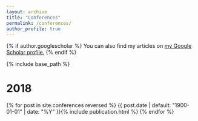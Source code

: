 ```yaml
---
layout: archive
title: "Conferences"
permalink: /conferences/
author_profile: true
---
```


{% if author.googlescholar %}
  You can also find my articles on <u><a href="{{author.googlescholar}}">my Google Scholar profile</a>.</u>
{% endif %}

{% include base_path %}

2018
==========

<table>
{% for post in site.conferences reversed %}
  <tr>{{ post.date | default: "1900-01-01" | date: "%Y" }}</tr>
  <tr>{% include publication.html %}</tr>
{% endfor %}
</table>
